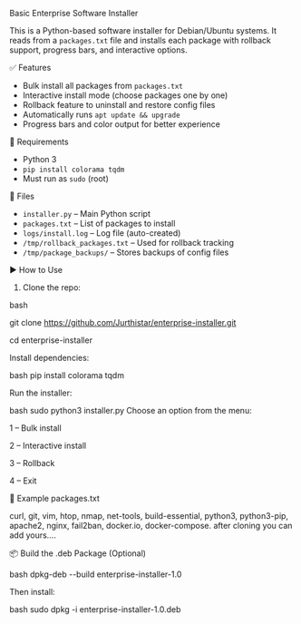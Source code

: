 Basic Enterprise Software Installer

This is a Python-based software installer for Debian/Ubuntu systems. It reads from a `packages.txt` file and installs each package with rollback support, progress bars, and interactive options.

✅ Features

- Bulk install all packages from `packages.txt`
- Interactive install mode (choose packages one by one)
- Rollback feature to uninstall and restore config files
- Automatically runs `apt update && upgrade`
- Progress bars and color output for better experience

🧾 Requirements

- Python 3
- `pip install colorama tqdm`
- Must run as `sudo` (root)

📂 Files

- `installer.py` – Main Python script
- `packages.txt` – List of packages to install
- `logs/install.log` – Log file (auto-created)
- `/tmp/rollback_packages.txt` – Used for rollback tracking
- `/tmp/package_backups/` – Stores backups of config files

▶️ How to Use

1. Clone the repo:

bash

git clone https://github.com/Jurthistar/enterprise-installer.git

cd enterprise-installer

Install dependencies:

bash
pip install colorama tqdm

Run the installer:

bash
sudo python3 installer.py
Choose an option from the menu:

1 – Bulk install

2 – Interactive install

3 – Rollback

4 – Exit

📝 Example packages.txt

curl,
git,
vim,
htop,
nmap,
net-tools,
build-essential,
python3,
python3-pip,
apache2,
nginx,
fail2ban,
docker.io,
docker-compose.
after cloning you can add yours....

📦 Build the .deb Package (Optional)

bash
dpkg-deb --build enterprise-installer-1.0

Then install:

bash
sudo dpkg -i enterprise-installer-1.0.deb
